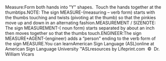 Measure:Form both hands into "Y" shapes.  Touch the hands together at the 
  thumbtips.NOTE: The sign MEASURE-(measuring – verb form) starts with the thumbs touching 
  and twists (pivoting at the thumb) so that the pinkies move up and down in an 
  alternating fashion.MEASUREMENT / SIZENOTE: The sign MEASUREMENT-( noun form) starts separated by about 
  an inch then moves together so that the thumbs touch.ENGINEER:The sign MEASURE+AGENT-(engineer) adds a “person" ending to the verb form 
  of the sign MEASURE.You can learnAmerican Sign Language (ASL)online at American Sign Language University ™ASLresources by Lifeprint.com  ©  Dr. William Vicars